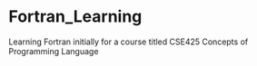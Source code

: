 # Fortran_Learning
Learning Fortran initially for a course titled CSE425 Concepts of Programming Language
